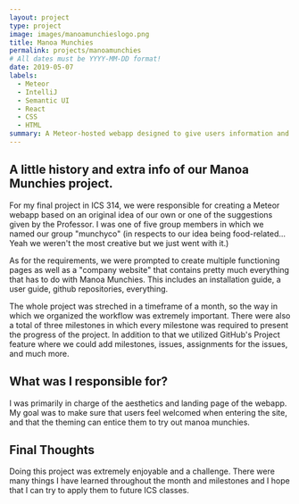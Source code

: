 ```yaml
---
layout: project
type: project
image: images/manoamunchieslogo.png
title: Manoa Munchies
permalink: projects/manoamunchies
# All dates must be YYYY-MM-DD format!
date: 2019-05-07
labels:
  - Meteor
  - IntelliJ
  - Semantic UI
  - React
  - CSS
  - HTML
summary: A Meteor-hosted webapp designed to give users information and recommendations on food vendors offered at University of Hawaii at Manoa.
---
```


## A little history and extra info of our Manoa Munchies project.

For my final project in ICS 314, we were responsible for creating a Meteor webapp based on an original idea of our own or one of the suggestions given by the Professor. I was one of five group members in which we named our group "munchyco" (in respects to our idea being food-related... Yeah we weren't the most creative but we just went with it.)

As for the requirements, we were prompted to create multiple functioning pages as well as a "company website" that contains pretty much everything that has to do with Manoa Munchies. This includes an installation guide, a user guide, github repositories, everything.

The whole project was streched in a timeframe of a month, so the way in which we organized the workflow was extremely important. There were also a total of three milestones in which every milestone was required to present the progress of the project. In addition to that we utilized GitHub's Project feature where we could add milestones, issues, assignments for the issues, and much more.

## What was I responsible for? 

I was primarily in charge of the aesthetics and landing page of the webapp. My goal was to make sure that users feel welcomed when entering the site, and that the theming can entice them to try out manoa munchies. 

## Final Thoughts

Doing this project was extremely enjoyable and a challenge. There were many things I have learned throughout the month and milestones and I hope that I can try to apply them to future ICS classes.
